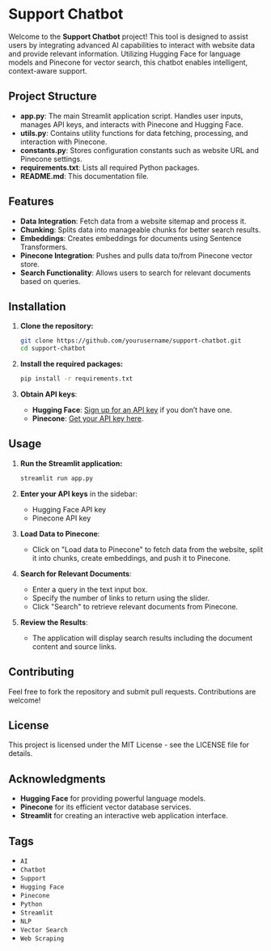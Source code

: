 # Support Chatbot

Welcome to the **Support Chatbot** project! This tool is designed to assist users by integrating advanced AI capabilities to interact with website data and provide relevant information. Utilizing Hugging Face for language models and Pinecone for vector search, this chatbot enables intelligent, context-aware support.

## Project Structure

- **app.py**: The main Streamlit application script. Handles user inputs, manages API keys, and interacts with Pinecone and Hugging Face.
- **utils.py**: Contains utility functions for data fetching, processing, and interaction with Pinecone.
- **constants.py**: Stores configuration constants such as website URL and Pinecone settings.
- **requirements.txt**: Lists all required Python packages.
- **README.md**: This documentation file.

## Features

- **Data Integration**: Fetch data from a website sitemap and process it.
- **Chunking**: Splits data into manageable chunks for better search results.
- **Embeddings**: Creates embeddings for documents using Sentence Transformers.
- **Pinecone Integration**: Pushes and pulls data to/from Pinecone vector store.
- **Search Functionality**: Allows users to search for relevant documents based on queries.

## Installation

1. **Clone the repository:**

    ```bash
    git clone https://github.com/yourusername/support-chatbot.git
    cd support-chatbot
    ```

2. **Install the required packages:**

    ```bash
    pip install -r requirements.txt
    ```

3. **Obtain API keys**:
   - **Hugging Face**: [Sign up for an API key](https://huggingface.co/signup) if you don’t have one.
   - **Pinecone**: [Get your API key here](https://www.pinecone.io/start/).

## Usage

1. **Run the Streamlit application:**

    ```bash
    streamlit run app.py
    ```

2. **Enter your API keys** in the sidebar:
   - Hugging Face API key
   - Pinecone API key

3. **Load Data to Pinecone**:
   - Click on "Load data to Pinecone" to fetch data from the website, split it into chunks, create embeddings, and push it to Pinecone.

4. **Search for Relevant Documents**:
   - Enter a query in the text input box.
   - Specify the number of links to return using the slider.
   - Click "Search" to retrieve relevant documents from Pinecone.

5. **Review the Results**:
   - The application will display search results including the document content and source links.

## Contributing

Feel free to fork the repository and submit pull requests. Contributions are welcome!

## License

This project is licensed under the MIT License - see the LICENSE file for details.

## Acknowledgments

- **Hugging Face** for providing powerful language models.
- **Pinecone** for its efficient vector database services.
- **Streamlit** for creating an interactive web application interface.

## Tags

- `AI`
- `Chatbot`
- `Support`
- `Hugging Face`
- `Pinecone`
- `Python`
- `Streamlit`
- `NLP`
- `Vector Search`
- `Web Scraping`

